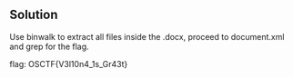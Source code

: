 ## Solution

Use binwalk to extract all files inside the .docx, proceed to document.xml and grep for the flag.

flag:  OSCTF{V3l10n4_1s_Gr43t}